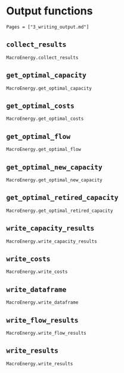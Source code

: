 # Output functions

```@index
Pages = ["3_writing_output.md"]
```

## `collect_results`
```@docs
MacroEnergy.collect_results
```

## `get_optimal_capacity`
```@docs
MacroEnergy.get_optimal_capacity
```

## `get_optimal_costs`
```@docs
MacroEnergy.get_optimal_costs
```

## `get_optimal_flow`
```@docs
MacroEnergy.get_optimal_flow
```

## `get_optimal_new_capacity`
```@docs
MacroEnergy.get_optimal_new_capacity
```

## `get_optimal_retired_capacity`
```@docs
MacroEnergy.get_optimal_retired_capacity
```

## `write_capacity_results`
```@docs    
MacroEnergy.write_capacity_results
```

## `write_costs`
```@docs
MacroEnergy.write_costs
```

## `write_dataframe`
```@docs
MacroEnergy.write_dataframe
```

## `write_flow_results`
```@docs
MacroEnergy.write_flow_results
```

## `write_results`
```@docs
MacroEnergy.write_results
```
